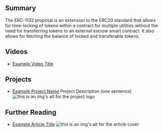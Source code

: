 ## Summary

The ERC-1132 proposal is an extension to the ERC20 standard that allows for time-locking of tokens within a contract for multiple utilities without the need for transferring tokens to an external escrow smart contract. It also allows for fetching the balance of locked and transferable tokens.

## Videos

- [Example Video Title](https://www.youtube.com/watch?v=TDGq4aeevgY)

## Projects

- [Example Project Name](https://xxxx.xxx/xxxxx) Project Description (one sentence) ![this is an img's alt for the project logo](https://xxxx.xxx/project-logo.xxx)

## Further Reading

- [Example Article Title](https://xxxx.xxx/xxxxx) ![this is an img's alt for the article cover](https://xxxx.xxx/article-cover.xxx)
